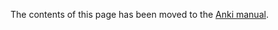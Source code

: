 The contents of this page has been moved to the [Anki manual](https://docs.ankiweb.net/studying.html?highlight=Fall#falling-behind).

